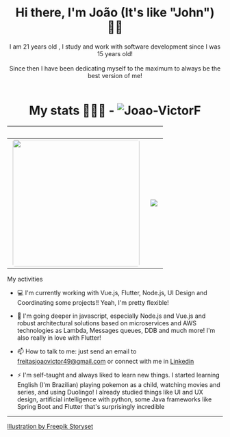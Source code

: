 <h1 style="text-align: center;">
Hi there, I'm João (It's like "John") 🤟🏼
</h1>

<h4 style="text-align: center; font-weight: 400;">
 I am 21 years old , I study and work with software development since I was 15 years old!
<br><br>
 Since then I have been dedicating myself to the maximum to always be the best version of me!
<br><br>
</h4>

<h1 style="text-align: center;">
My stats 👨🏻‍💻 - 
<img src="https://komarev.com/ghpvc/?username=Joao-VictorF" alt="Joao-VictorF" />
</h1>

‎             |  ‎ 
:-------------------------:|:-------------------------:
<img src="https://github-readme-streak-stats.herokuapp.com/?user=Joao-VictorF&theme=radical" style="margin: 0px 5px; border-radius: 5px" height="296px"> | <img src="https://github-readme-stats.vercel.app/api?username=Joao-VictorF&show_icons=true&theme=dracula&count_private=true&hide=issues" style="margin: 0px 5px"> 

My activities
</h1>

- 💻 I'm currently working with Vue.js, Flutter, Node.js, UI Design and Coordinating some projects!! Yeah, I'm pretty flexible!

- 🌱 I'm going deeper in javascript, especially Node.js and Vue.js and robust architectural solutions based on microservices and AWS technologies as Lambda, Messages queues, DDB and much more! I'm also really in love with Flutter!

- 📫 How to talk to me: just send an email to freitasjoaovictor49@gmail.com or connect with me in [Linkedin](https://www.linkedin.com/in/joaovictorfreitas/)

- ⚡ I'm self-taught and always liked to learn new things. I started learning English (I'm Brazilian) playing pokemon as a child, watching movies and series, and using Duolingo!
I already studied things like UI and UX design, artificial intelligence with python, some Java frameworks like Spring Boot and Flutter that's surprisingly incredible

---



<a href="https://storyset.com/web">Illustration by Freepik Storyset</a>
